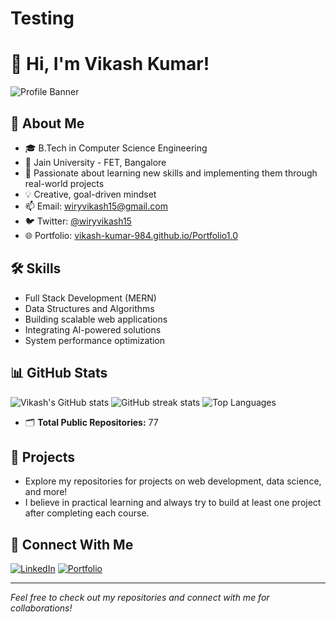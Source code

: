 # Testing

# 👋 Hi, I'm Vikash Kumar!

![Profile Banner](https://vikash-kumar-984.github.io/Portfolio1.0/assets/banner.png)

## 🚀 About Me

- 🎓 B.Tech in Computer Science Engineering  
- 🏫 Jain University - FET, Bangalore  
- 🌱 Passionate about learning new skills and implementing them through real-world projects  
- 💡 Creative, goal-driven mindset  
- 📫 Email: wiryvikash15@gmail.com  
- 🐦 Twitter: [@wiryvikash15](https://twitter.com/wiryvikash15)  
- 🌐 Portfolio: [vikash-kumar-984.github.io/Portfolio1.0](https://vikash-kumar-984.github.io/Portfolio1.0/)  

## 🛠️ Skills

- Full Stack Development (MERN)
- Data Structures and Algorithms
- Building scalable web applications
- Integrating AI-powered solutions
- System performance optimization

## 📊 GitHub Stats

![Vikash's GitHub stats](https://github-readme-stats.vercel.app/api?username=Vikash-Kumar-984&show_icons=true&hide_title=true)
![GitHub streak stats](https://github-readme-streak-stats.herokuapp.com/?user=Vikash-Kumar-984)
![Top Languages](https://github-readme-stats.vercel.app/api/top-langs/?username=Vikash-Kumar-984&layout=compact)

- 🗂️ **Total Public Repositories:** 77

## 📂 Projects

- Explore my repositories for projects on web development, data science, and more!
- I believe in practical learning and always try to build at least one project after completing each course.

## 🤝 Connect With Me

[![LinkedIn](https://img.shields.io/badge/-LinkedIn-blue?style=flat-square&logo=linkedin)](https://linkedin.com/in/vikash-kumar-984)
[![Portfolio](https://img.shields.io/badge/-Portfolio-black?style=flat-square&logo=github)](https://vikash-kumar-984.github.io/Portfolio1.0/)

---

*Feel free to check out my repositories and connect with me for collaborations!*

